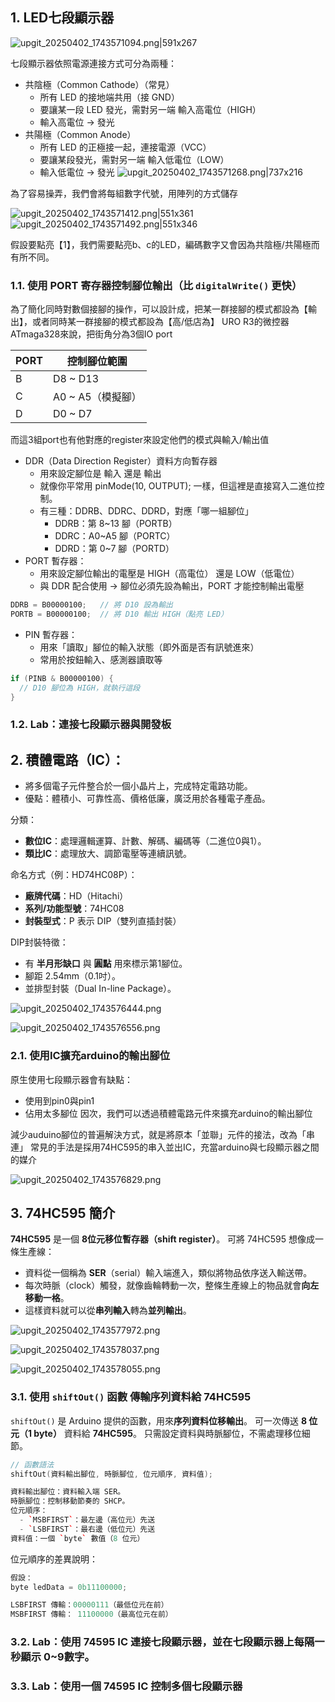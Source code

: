 ## 1. LED七段顯示器

![upgit_20250402_1743571094.png|591x267](https://raw.githubusercontent.com/kcwc1029/obsidian-upgit-image/main/2025/04/upgit_20250402_1743571094.png)


七段顯示器依照電源連接方式可分為兩種：
- 共陰極（Common Cathode）（常見）  
	- 所有 LED 的接地端共用（接 GND）  
	- 要讓某一段 LED 發光，需對另一端 輸入高電位（HIGH）  
	- 輸入高電位 → 發光
- 共陽極（Common Anode）
	- 所有 LED 的正極接一起，連接電源（VCC）  
	- 要讓某段發光，需對另一端 輸入低電位（LOW）  
	- 輸入低電位 → 發光
![upgit_20250402_1743571268.png|737x216](https://raw.githubusercontent.com/kcwc1029/obsidian-upgit-image/main/2025/04/upgit_20250402_1743571268.png)


為了容易操弄，我們會將每組數字代號，用陣列的方式儲存

![upgit_20250402_1743571412.png|551x361](https://raw.githubusercontent.com/kcwc1029/obsidian-upgit-image/main/2025/04/upgit_20250402_1743571412.png)
![upgit_20250402_1743571492.png|551x346](https://raw.githubusercontent.com/kcwc1029/obsidian-upgit-image/main/2025/04/upgit_20250402_1743571492.png)

假設要點亮【1】，我們需要點亮b、c的LED，編碼數字又會因為共陰極/共陽極而有所不同。

### 1.1. 使用 PORT 寄存器控制腳位輸出（比 `digitalWrite()` 更快）
為了簡化同時對數個接腳的操作，可以設計成，把某一群接腳的模式都設為【輸出】，或者同時某一群接腳的模式都設為【高/低店為】
URO R3的微控器ATmaga328來說，把街角分為3個IO port

|PORT|控制腳位範圍|
|---|---|
|B|D8 ~ D13|
|C|A0 ~ A5（模擬腳）|
|D|D0 ~ D7|

而這3組port也有他對應的register來設定他們的模式與輸入/輸出值

- DDR（Data Direction Register）資料方向暫存器
	- 用來設定腳位是 輸入 還是 輸出
	- 就像你平常用 pinMode(10, OUTPUT); 一樣，但這裡是直接寫入二進位控制。
	- 有三種：DDRB、DDRC、DDRD，對應「哪一組腳位」
		- DDRB：第 8~13 腳（PORTB）
		- DDRC：A0~A5 腳（PORTC）
		- DDRD：第 0~7 腳（PORTD）
-  PORT 暫存器：
	- 用來設定腳位輸出的電壓是 HIGH（高電位） 還是 LOW（低電位）
	- 與 DDR 配合使用 → 腳位必須先設為輸出，PORT 才能控制輸出電壓
```cpp
DDRB = B00000100;   // 將 D10 設為輸出
PORTB = B00000100;  // 將 D10 輸出 HIGH（點亮 LED）
```
- PIN 暫存器：
	- 用來「讀取」腳位的輸入狀態（即外面是否有訊號進來）
	- 常用於按鈕輸入、感測器讀取等
```cpp
if (PINB & B00000100) {
  // D10 腳位為 HIGH，就執行這段
}
```
### 1.2. Lab：連接七段顯示器與開發板


## 2. 積體電路（IC）：
- 將多個電子元件整合於一個小晶片上，完成特定電路功能。
- 優點：體積小、可靠性高、價格低廉，廣泛用於各種電子產品。

分類：
- **數位IC**：處理邏輯運算、計數、解碼、編碼等（二進位0與1）。
- **類比IC**：處理放大、調節電壓等連續訊號。

命名方式（例：HD74HC08P）：
- **廠牌代碼**：HD（Hitachi）
- **系列/功能型號**：74HC08
- **封裝型式**：P 表示 DIP（雙列直插封裝）

DIP封裝特徵：
- 有 **半月形缺口** 與 **圓點** 用來標示第1腳位。
- 腳距 2.54mm（0.1吋）。
- 並排型封裝（Dual In-line Package）。

![upgit_20250402_1743576444.png](https://raw.githubusercontent.com/kcwc1029/obsidian-upgit-image/main/2025/04/upgit_20250402_1743576444.png)

![upgit_20250402_1743576556.png](https://raw.githubusercontent.com/kcwc1029/obsidian-upgit-image/main/2025/04/upgit_20250402_1743576556.png)


### 2.1. 使用IC擴充arduino的輸出腳位
原生使用七段顯示器會有缺點：
- 使用到pin0與pin1
- 佔用太多腳位
因次，我們可以透過積體電路元件來擴充arduino的輸出腳位

減少auduino腳位的普遍解決方式，就是將原本「並聯」元件的接法，改為「串連」
常見的手法是採用74HC595的串入並出IC，充當arduino與七段顯示器之間的媒介

![upgit_20250402_1743576829.png](https://raw.githubusercontent.com/kcwc1029/obsidian-upgit-image/main/2025/04/upgit_20250402_1743576829.png)



## 3. 74HC595 簡介
**74HC595** 是一個 **8位元移位暫存器（shift register）**。
可將 74HC595 想像成一條生產線：
- 資料從一個稱為 **SER**（serial）輸入端進入，類似將物品依序送入輸送帶。
- 每次時脈（clock）觸發，就像齒輪轉動一次，整條生產線上的物品就會**向左移動一格**。
- 這樣資料就可以從**串列輸入**轉為**並列輸出**。


![upgit_20250402_1743577972.png](https://raw.githubusercontent.com/kcwc1029/obsidian-upgit-image/main/2025/04/upgit_20250402_1743577972.png)

![upgit_20250402_1743578037.png](https://raw.githubusercontent.com/kcwc1029/obsidian-upgit-image/main/2025/04/upgit_20250402_1743578037.png)

![upgit_20250402_1743578055.png](https://raw.githubusercontent.com/kcwc1029/obsidian-upgit-image/main/2025/04/upgit_20250402_1743578055.png)


### 3.1. 使用 `shiftOut()` 函數 傳輸序列資料給 74HC595
`shiftOut()` 是 Arduino 提供的函數，用來**序列資料位移輸出**。
可一次傳送 **8 位元（1 byte）** 資料給 **74HC595**。
只需設定資料與時脈腳位，不需處理移位細節。

```cpp
// 函數語法
shiftOut(資料輸出腳位, 時脈腳位, 位元順序, 資料值);

資料輸出腳位：資料輸入端 SER。
時脈腳位：控制移動節奏的 SHCP。
位元順序：
  - `MSBFIRST`：最左邊（高位元）先送
  - `LSBFIRST`：最右邊（低位元）先送
資料值：一個 `byte` 數值（8 位元）
```

位元順序的差異說明：
```cpp
假設：
byte ledData = 0b11100000;

LSBFIRST 傳輸：00000111（最低位元在前）
MSBFIRST 傳輸： 11100000（最高位元在前）
```


### 3.2. Lab：使用 74595 IC 連接七段顯示器，並在七段顯示器上每隔一秒顯示 0~9數字。


### 3.3. Lab：使用一個 74595 IC 控制多個七段顯示器















































































































































































































































































































































































































































































































































































































































































































































































































































